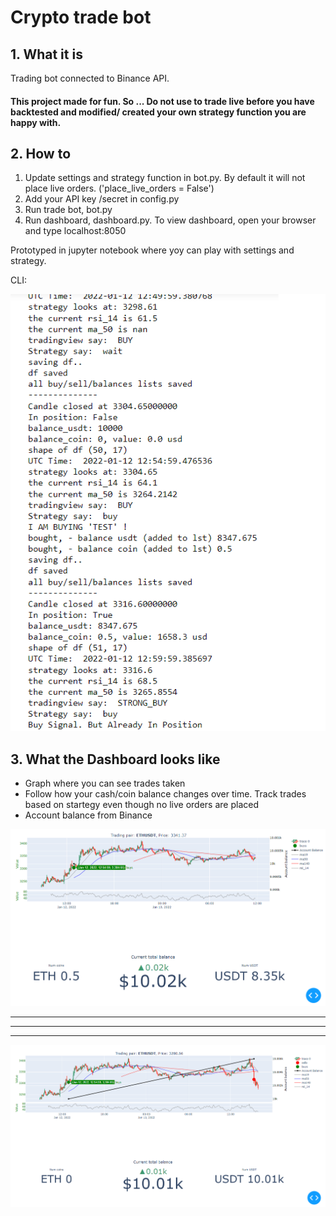 #  Crypto trade bot

## 1. What it is

Trading bot connected to Binance API.
#### This project made for fun. So ...  Do not use to trade live before you have backtested and modified/ created your own strategy function you are happy with.


## 2. How to

1. Update settings and strategy function in bot.py. By default it will not place live orders. ('place_live_orders = False')
2. Add your API key /secret in config.py
3. Run trade bot, bot.py
4. Run dashboard, dashboard.py. To view dashboard, open your browser and type localhost:8050

Prototyped in jupyter notebook where yoy can play with settings and strategy.

CLI:

![cli](pics/bot_cli_1.png)



## 3. What the Dashboard looks like

- Graph where you can see trades taken
- Follow how your cash/coin balance changes over time. Track trades based on startegy even though no live orders are placed
- Account balance from Binance



![graph](pics/trade_bot_dashboard.png)

-----------------------------------------
-----------------------------------------
-----------------------------------------


![graph2](pics/trade_bot_dashboard_2.png)